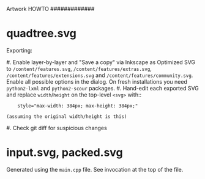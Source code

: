 Artwork HOWTO
#############

quadtree.svg
============

Exporting:

#.  Enable layer-by-layer and "Save a copy" via Inkscape as Optimized SVG to
    ``/content/features.svg``, ``/content/features/extras.svg``,
    ``/content/features/extensions.svg`` and ``/content/features/community.svg``.
    Enable all possible options in the dialog. On fresh installations you
    need ``python2-lxml`` and ``python2-scour`` packages.
#.  Hand-edit each exported SVG and replace ``width``/``height`` on the
    top-level ``<svg>`` with::

        style="max-width: 384px; max-height: 384px;"

    (assuming the original width/height is this)

#.  Check git diff for suspicious changes

input.svg, packed.svg
=====================

Generated using the ``main.cpp`` file. See invocation at the top of the file.
